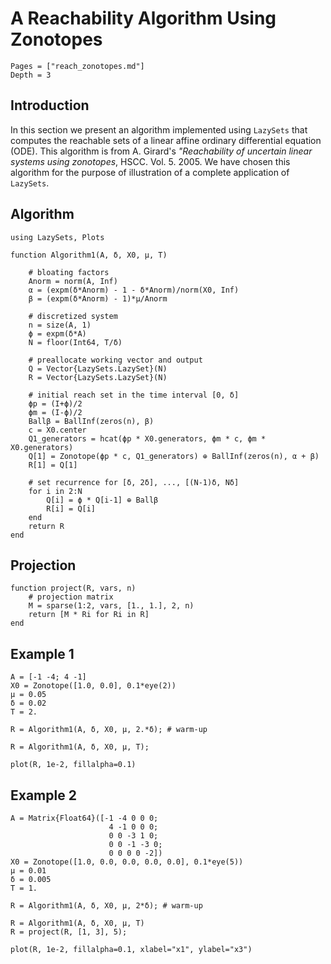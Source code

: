 # A Reachability Algorithm Using Zonotopes

```@contents
Pages = ["reach_zonotopes.md"]
Depth = 3
```

## Introduction

In this section we present an algorithm implemented using `LazySets` that computes
the reachable sets of a linear affine ordinary differential equation (ODE). This
algorithm is from A. Girard's *"Reachability of uncertain linear systems using zonotopes*,
HSCC. Vol. 5. 2005. We have chosen this algorithm for the purpose of illustration
of a complete application of `LazySets`.

## Algorithm

```@example example_reach_zonotopes
using LazySets, Plots

function Algorithm1(A, δ, X0, μ, T)

    # bloating factors
    Anorm = norm(A, Inf)
    α = (expm(δ*Anorm) - 1 - δ*Anorm)/norm(X0, Inf)
    β = (expm(δ*Anorm) - 1)*μ/Anorm

    # discretized system
    n = size(A, 1)
    ϕ = expm(δ*A)
    N = floor(Int64, T/δ)

    # preallocate working vector and output
    Q = Vector{LazySets.LazySet}(N)
    R = Vector{LazySets.LazySet}(N)

    # initial reach set in the time interval [0, δ]
    ϕp = (I+ϕ)/2
    ϕm = (I-ϕ)/2
    Ballβ = BallInf(zeros(n), β)
    c = X0.center
    Q1_generators = hcat(ϕp * X0.generators, ϕm * c, ϕm * X0.generators)
    Q[1] = Zonotope(ϕp * c, Q1_generators) ⊕ BallInf(zeros(n), α + β)
    R[1] = Q[1]

    # set recurrence for [δ, 2δ], ..., [(N-1)δ, Nδ]
    for i in 2:N
        Q[i] = ϕ * Q[i-1] ⊕ Ballβ
        R[i] = Q[i]
    end
    return R
end
```

## Projection

```@example example_reach_zonotopes
function project(R, vars, n)
    # projection matrix
    M = sparse(1:2, vars, [1., 1.], 2, n)
    return [M * Ri for Ri in R]
end
```

## Example 1

```@example example_reach_zonotopes
A = [-1 -4; 4 -1]
X0 = Zonotope([1.0, 0.0], 0.1*eye(2))
μ = 0.05
δ = 0.02
T = 2.

R = Algorithm1(A, δ, X0, μ, 2.*δ); # warm-up

R = Algorithm1(A, δ, X0, μ, T);
```

```@example example_reach_zonotopes
plot(R, 1e-2, fillalpha=0.1)
```

## Example 2

```@example example_reach_zonotopes
A = Matrix{Float64}([-1 -4 0 0 0;
                      4 -1 0 0 0;
                      0 0 -3 1 0;
                      0 0 -1 -3 0;
                      0 0 0 0 -2])
X0 = Zonotope([1.0, 0.0, 0.0, 0.0, 0.0], 0.1*eye(5))
μ = 0.01
δ = 0.005
T = 1.

R = Algorithm1(A, δ, X0, μ, 2*δ); # warm-up

R = Algorithm1(A, δ, X0, μ, T)
R = project(R, [1, 3], 5);
```

```@example example_reach_zonotopes
plot(R, 1e-2, fillalpha=0.1, xlabel="x1", ylabel="x3")
```
